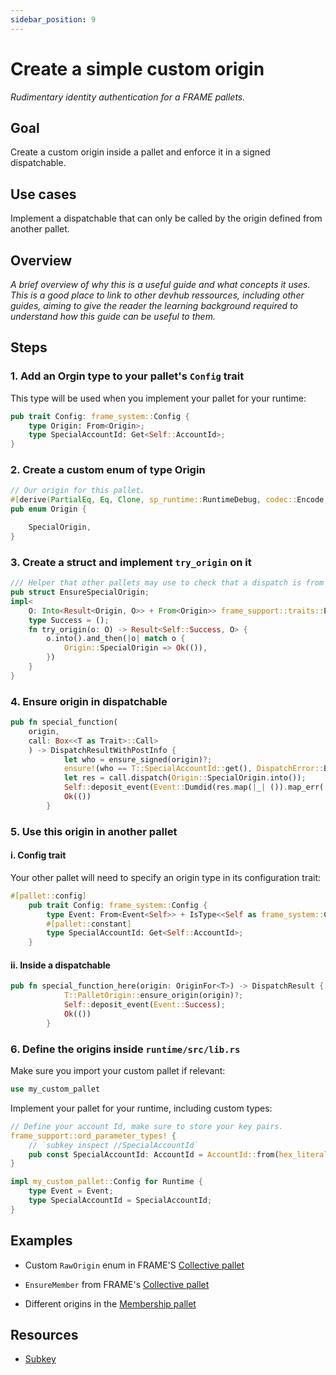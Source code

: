 ```yaml
---
sidebar_position: 9
---
```


# Create a simple custom origin 

_Rudimentary identity authentication for a FRAME pallets._
## Goal

Create a custom origin inside a pallet and enforce it in a signed dispatchable.

## Use cases

Implement a dispatchable that can only be called by the origin defined from another pallet.

## Overview

_A brief overview of why this is a useful guide and what concepts it uses. This is a good place to link to other devhub ressources, including other guides, aiming to give the reader the learning background required to understand how this guide can be useful to them._

## Steps
### 1. Add an Orgin type to your pallet's `Config` trait

This type will be used when you implement your pallet for your runtime:

```rust
pub trait Config: frame_system::Config {
    type Origin: From<Origin>;
    type SpecialAccountId: Get<Self::AccountId>;
}
```

### 2. Create a custom enum of type Origin

```rust
// Our origin for this pallet.
#[derive(PartialEq, Eq, Clone, sp_runtime::RuntimeDebug, codec::Encode, codec::Decode)]
pub enum Origin {

	SpecialOrigin,
}
```

### 3. Create a struct and implement `try_origin` on it

```rust
/// Helper that other pallets may use to check that a dispatch is from SpecialOrigin.
pub struct EnsureSpecialOrigin;
impl<
    O: Into<Result<Origin, O>> + From<Origin>> frame_support::traits::EnsureOrigin<O> for EnsureSpecialOrigin {
	type Success = ();
	fn try_origin(o: O) -> Result<Self::Success, O> {
		o.into().and_then(|o| match o {
			Origin::SpecialOrigin => Ok(()),
		})
	}
}
```

### 4. Ensure origin in dispatchable

```rust
pub fn special_function(
    origin, 
    call: Box<<T as Trait>::Call>
    ) -> DispatchResultWithPostInfo {
			let who = ensure_signed(origin)?;
			ensure!(who == T::SpecialAccountId::get(), DispatchError::BadOrigin);
			let res = call.dispatch(Origin::SpecialOrigin.into());
			Self::deposit_event(Event::Dumdid(res.map(|_| ()).map_err(|e| e.error)));
			Ok(())
		}
```

### 5. Use this origin in another pallet

#### i. Config trait

Your other pallet will need to specify an origin type in its configuration trait:

```rust
#[pallet::config]
	pub trait Config: frame_system::Config {
		type Event: From<Event<Self>> + IsType<<Self as frame_system::Config>::Event>;
		#[pallet::constant]
    	type SpecialAccountId: Get<Self::AccountId>;
	}
```

#### ii. Inside a dispatchable 

```rust
pub fn special_function_here(origin: OriginFor<T>) -> DispatchResult {
			T::PalletOrigin::ensure_origin(origin)?;
			Self::deposit_event(Event::Success);
			Ok(())
		}
```

### 6. Define the origins inside `runtime/src/lib.rs`

Make sure you import your custom pallet if relevant:

```rust
use my_custom_pallet
```

Implement your pallet for your runtime, including custom types:

```rust
// Define your account Id, make sure to store your key pairs.
frame_support::ord_parameter_types! {
	// `subkey inspect //SpecialAccountId`
	pub const SpecialAccountId: AccountId = AccountId::from(hex_literal::hex!["60f28d2abe90a6bbfef78dc50bf798d52582b1da3868d8f470b22831e5edac73"]);
}

impl my_custom_pallet::Config for Runtime {
	type Event = Event;
	type SpecialAccountId = SpecialAccountId;
}
```

## Examples

- Custom `RawOrigin` enum in FRAME'S [Collective pallet](https://substrate.dev/rustdocs/latest/src/pallet_collective/lib.rs.html#158)
- `EnsureMember` from FRAME's [Collective pallet](https://substrate.dev/rustdocs/latest/src/pallet_collective/lib.rs.html#878)

- Different origins in the [Membership pallet](https://github.com/paritytech/substrate/blob/master/frame/membership/src/lib.rs#L40-L53) 

## Resources

- [Subkey](https://substrate.dev/docs/en/knowledgebase/integrate/subkey)


